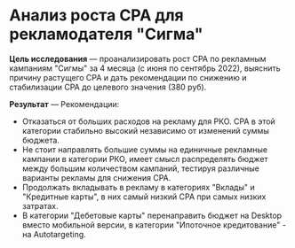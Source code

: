 # Анализ роста CPA для рекламодателя "Сигма"


**Цель исследования** — проанализировать рост CPA по рекламным кампаниям "Сигмы" за 4 месяца (с июня по сентябрь 2022), выяснить причину растущего CPA и дать рекомендации по снижению и стабилизации CPA до целевого значения (380 руб).

**Результат** — Рекомендации:

- Отказаться от больших расходов на рекламу для РКО. CPA в этой категории стабильно высокий независимо от изменений суммы бюджета.
- Не стоит направлять большие суммы на единичные рекламные кампании в категории РКО, имеет смысл распределять бюджет между большим количеством кампаний, тестируя различные варианты рекламы для снижения CPA.
- Продолжать вкладывать в рекламу в категориях "Вклады" и "Кредитные карты", в них самый низкий CPA при самых низких затратах.
- В категории "Дебетовые карты" перенаправить бюджет на Desktop вместо мобильной версии, в категории "Ипоточное кредитование" - на Autotargeting.